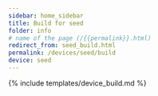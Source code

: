 ```yaml
---
sidebar: home_sidebar
title: Build for seed
folder: info
# name of the page (/{{permalink}}.html)
redirect_from: seed_build.html
permalink: /devices/seed/build
device: seed
---
```

{% include templates/device_build.md %}
